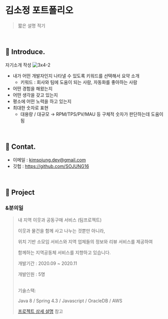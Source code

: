 # 김소정 포트폴리오
> 짧은 설명 적기

</br>
  
## :pushpin: Introduce.
자기소개 작성
![3x4-2](https://user-images.githubusercontent.com/66711644/111581100-01677d80-87fc-11eb-9b26-ad783687622d.jpg)
- 내가 어떤 개발자인지 나타낼 수 있도록 키워드를 선택해서 요약 소개
  - 키워드 : 회사와 팀에 도움이 되는 사람, 자동화를 좋아하는 사람
- 어떤 경험을 해왔는지
- 어떤 생각을 갖고 있는지
- 평소에 어떤 노력을 하고 있는지
- 최대한 숫자로 표현
  - 대용량 / 대규모 → RPM/TPS/PV/MAU 등 구체적 숫자가 판단하는데 도움이 됨

</br>

## :pushpin: Contat.

- 이메일 : kimsojung.dev@gmail.com
- 깃헙 :  https://github.com/SOJUNG16

</br>


## :pushpin: Project

### &분의일 

> 내 지역 이웃과 공동구매 서비스 (팀프로젝트)
>  
> 이웃과 물건을 함께 사고 나누는 것뿐만 아니라, 
> 
> 위치 기반 소모임 서비스와 지역 업체들의 정보와 리뷰 서비스를 제공하여
>  
> 함께하는 지역공동체 서비스를 지향하고 있습니다.
> 
> 개발기간  : 2020.09 ~ 2020.11
> 
> 개발인원  : 5명
>
></br>
> 기술스택:
>
> Java 8 / Spring 4.3 / Javascript / OracleDB / AWS 
>
> [ 프로젝트 상세 설명](https://github.com/SOJUNG16/andOne) 참고
